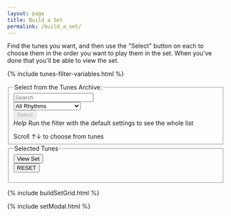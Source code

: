 ```yaml
---
layout: page
title: Build a Set
permalink: /build_a_set/
---
```


Find the tunes you want, and then use the "Select" button on each to choose them
in the order you want to play them in the set. When you've done that you'll be able
to view the set.

<script>
    window.store = {
      {% assign tuneID = 0 %}
      {% assign tunes =  site.tunes | sort: 'titleID' %}
      {% for tune in tunes %}
          {% assign tuneID = tuneID | plus: 1 %}
          "{{ tuneID }}": {
              "title": "{{ tune.title | xml_escape }}",
              "tuneID": "{{ tuneID }}",
              "key": "{{ tune.key | xml_escape }}",
              "rhythm": "{{ tune.rhythm | xml_escape }}",
              "url": "{{ tune.url | xml_escape }}",
              "mp3": "",
              "abc": {{ tune.abc | jsonify }}
          }{% unless forloop.last %},{% endunless %}
      {% endfor %}
    };
</script>

<!-- Some boilerplate that's common to a number of pages -->

{% include tunes-filter-variables.html %}

<fieldset>
    <legend>Select from the Tunes Archive:</legend>
    <form id="wellington" method="get">
        <div class="formParent">
        <div class="formChild">
            <input type="text" id="title-box" name="title" placeholder='Search'
            value='' onkeydown="enable_button()">
        </div>
        <div class="formChild">
            <select id="rhythm-box" name="rhythm"  onChange="enable_button()">
            <option value="">All Rhythms</option>
            {% for rhythm in rhythms %}
            {% if rhythm != '' %}
            <option value="{{ rhythm }}">{{ rhythm | capitalize }}</option>
            {% endif %}
            {% endfor %}
            </select>
        </div>
        </div>
        <div class="formParent">
        <div class="formChild">
            <span title="Run the filter with the default settings to see the whole list">
            <input class="filterButton filterDisabled" id="submit_button" type="submit" name="submit" value="Select" disabled>
            </span>
        </div>
        <div class="formChild">      
            <div class="tooltip filterButton"><em>Help</em>
                <span class="tooltiptext">Run the filter with the default settings to see the whole list</span>
            </div>
        </div>
        </div>
    </form>
    <p></p>
    Scroll &#8593;&#8595; to choose from <span id="tunesCount"></span> tunes
</fieldset>

<div class="row"></div>

<fieldset id="modalControls" style="display:block;">
<legend>Selected Tunes</legend>
<div id="setTuneTitles" class="setChoice"></div>
<form>
<div class="formParent">
    <div class="formChild">
        <input value='View Set' type='button' class="filterButton" onclick='viewModal()' />
    </div>
    <div class="formChild">
        <span title="Clear the music notation to start a new set">
            <input value='RESET' type='button' class="filterButton" onclick='Reset()' />
        </span>
    </div>
</div>
</form>
</fieldset>

{% include buildSetGrid.html %}

{% include setModal.html %}

<!-- Area to store ABC -->

<textarea id="ABCraw" style="display:none;"></textarea>

<!-- Area to store unrolled ABC -->

<textarea id="ABCprocessed" style="display:none;"></textarea>

<script>
$(document).ready(function() {
    ABCplayer.innerHTML = createABCplayer('processed', '{{ site.defaultABCplayer }}');
});
</script>
